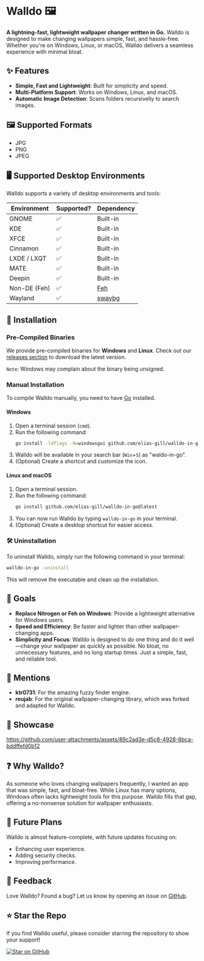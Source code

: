 # Walldo 🖼️

**A lightning-fast, lightweight wallpaper changer written in Go.** Walldo is designed to make
changing wallpapers simple, fast, and hassle-free.
Whether you're on Windows, Linux, or macOS, Walldo delivers a seamless experience with minimal
bloat.

## ✨ Features

- **Simple, Fast and Lightweight**:
  Built for simplicity and speed.
- **Multi-Platform Support**:
  Works on Windows, Linux, and macOS.
- **Automatic Image Detection**:
  Scans folders recursivelly to search images.

## 🖼️ Supported Formats

- JPG
- PNG
- JPEG

## 🖥️ Supported Desktop Environments

Walldo supports a variety of desktop environments and tools:

| Environment       | Supported? | Dependency       |
|-------------------|------------|------------------|
| GNOME             | ✅         | Built-in         |
| KDE               | ✅         | Built-in         |
| XFCE              | ✅         | Built-in         |
| Cinnamon          | ✅         | Built-in         |
| LXDE / LXQT       | ✅         | Built-in         |
| MATE              | ✅         | Built-in         |
| Deepin            | ✅         | Built-in         |
| Non-DE (Feh)      | ✅         | [Feh](https://wiki.archlinux.org/title/Feh) |
| Wayland           | ✅         | [swaybg](https://github.com/swaywm/swaybg) |

## 🚀 Installation

### Pre-Compiled Binaries
We provide pre-compiled binaries for **Windows** and **Linux**.
Check out our [releases section](https://github.com/Elias-Gill/walldo/releases) to download the
latest version.

`Note`:
Windows may complain about the binary being unsigned.

### Manual Installation
To compile Walldo manually, you need to have [Go](https://go.dev/doc/install) installed.

#### Windows
1. Open a terminal session (`cmd`).
2. Run the following command:
   ```sh
   go install -ldflags -H=windowsgui github.com/elias-gill/walldo-in-go@latest
   ```
3. Walldo will be available in your search bar (`Win`+`S`) as "waldo-in-go".
4. (Optional) Create a shortcut and customize the icon.

#### Linux and macOS
1. Open a terminal session.
2. Run the following command:
   ```sh
   go install github.com/elias-gill/walldo-in-go@latest
   ```
3. You can now run Walldo by typing `walldo-in-go` in your terminal.
4. (Optional) Create a desktop shortcut for easier access.

### 🛠️ Uninstallation

To uninstall Walldo, simply run the following command in your terminal:

```sh 
walldo-in-go -uninstall
```

This will remove the executable and clean up the installation.

## 🎯 Goals

- **Replace Nitrogen or Feh on Windows**:
  Provide a lightweight alternative for Windows users.
- **Speed and Efficiency**:
  Be faster and lighter than other wallpaper-changing apps.
- **Simplicity and Focus**:
  Walldo is designed to do one thing and do it well—change your wallpaper as quickly as
  possible.
  No bloat, no unnecessary features, and no long startup times.
  Just a simple, fast, and reliable tool.

## 🙏 Mentions

- **ktr0731**:
  For the amazing fuzzy finder engine.
- **reujab**:
  For the original wallpaper-changing library, which was forked and adapted for Walldo.

## 📸 Showcase

https://github.com/user-attachments/assets/89c2ad3e-d5c8-4928-8bca-bddffefd0b12

## ❓ Why Walldo?

As someone who loves changing wallpapers frequently, I wanted an app that was simple, fast, and
bloat-free.
While Linux has many options, Windows often lacks lightweight tools for this purpose.
Walldo fills that gap, offering a no-nonsense solution for wallpaper enthusiasts.

## 🚧 Future Plans

Walldo is almost feature-complete, with future updates focusing on:
- Enhancing user experience.
- Adding security checks.
- Improving performance.

## 💬 Feedback

Love Walldo?
Found a bug?
Let us know by opening an issue on [GitHub](https://github.com/Elias-Gill/walldo/issues).

## ⭐ Star the Repo

If you find Walldo useful, please consider starring the repository to show your support!

[![Star on GitHub](https://img.shields.io/github/stars/Elias-Gill/walldo?style=social)](https://github.com/Elias-Gill/walldo)
